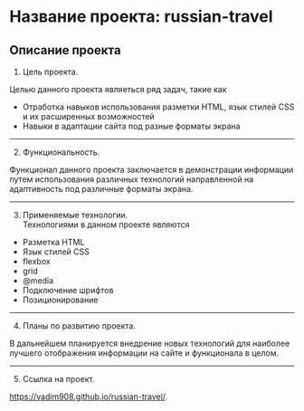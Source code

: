 # Название проекта: **russian-travel** 
## Описание проекта 

1. Цель проекта.  

Целью данного проекта являеться ряд задач, такие как 
* Отработка навыков использования разметки HTML, язык стилей CSS и их расширенных возможностей 
* Навыки в адаптации сайта под разные форматы экрана  
-------------------------------------------------------------------------------------------------------------- 
2. Функциональность.  

Функционал данного проекта заключается в демонстрации информации путем использования различных технологий направленной на адаптивность под различные форматы экрана. 

-------------------------------------------------------------------------------------------------------------- 
3. Применяемые технологии.  
Технологиями в данном проекте являются 
* Разметка HTML 
* Язык стилей CSS 
* flexbox 
* grid 
* @media 
* Подключение шрифтов 
* Позиционирование 
-------------------------------------------------------------------------------------------------------------- 
4. Планы по развитию проекта.  

В дальнейшем планируется внедрение новых технологий для наиболее лучшего отображения информации на сайте и функционала в целом. 

-------------------------------------------------------------------------------------------------------------- 

5. Ссылка на проект. 

https://vadim908.github.io/russian-travel/.